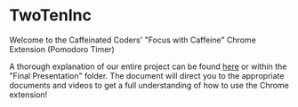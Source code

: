 # TwoTenInc
Welcome to the Caffeinated Coders' "Focus with Caffeine" Chrome Extension (Pomodoro Timer)

A thorough explanation of our entire project can be found [here](https://docs.google.com/document/d/1iiPBYkfINUjs2_ReEPT1yRzcaAa87jmXc6QFUYfpe8Y/edit?usp=sharing) or within the "Final Presentation" folder. The document will direct you to the appropriate documents and videos to get a full understanding of how to use the Chrome extension!
